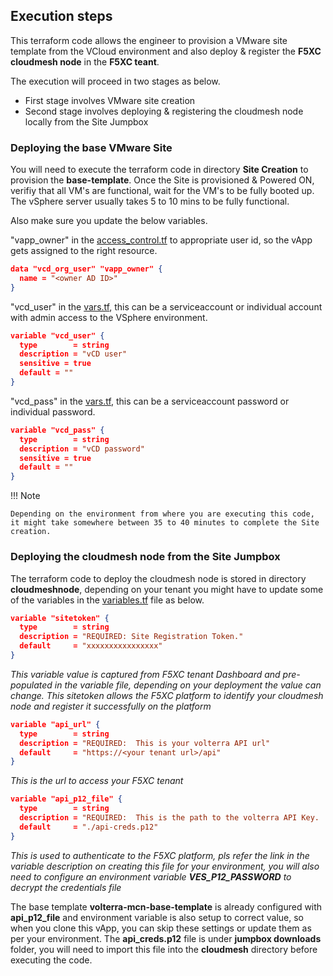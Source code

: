 ## Execution steps

This terraform code allows the engineer to provision a VMware site template from the VCloud environment and also deploy & register the **F5XC cloudmesh node** in the **F5XC teant**.

The execution will proceed in two stages as below.

- First stage involves VMware site creation
- Second stage involves deploying & registering the cloudmesh node locally from the Site Jumpbox

### Deploying the base VMware Site

You will need to execute the terraform code in directory **Site Creation** to provision the **base-template**. Once the Site is provisioned & Powered ON, verifiy that all VM's are functional, wait for the VM's to be fully booted up. The vSphere server usually takes 5 to 10 mins to be fully functional.

Also make sure you update the below variables.

"vapp_owner" in the [access_control.tf](vapp/access_control.tf) to appropriate user id, so the vApp gets assigned to the right resource.
```json
data "vcd_org_user" "vapp_owner" {
  name = "<owner AD ID>"
}
```

"vcd_user" in the [vars.tf](vapp/vars.tf), this can be a serviceaccount or individual account with admin access to the VSphere environment.
```json
variable "vcd_user" {
  type        = string
  description = "vCD user"
  sensitive = true
  default = ""
}
```

"vcd_pass" in the [vars.tf](vapp/vars.tf), this can be a serviceaccount password or individual password.
```json
variable "vcd_pass" {
  type        = string
  description = "vCD password"
  sensitive = true
  default = ""
}
```

!!! Note

    Depending on the environment from where you are executing this code, it might take somewhere between 35 to 40 minutes to complete the Site creation.

### Deploying the cloudmesh node from the Site Jumpbox

The terraform code to deploy the cloudmesh node is stored in directory **cloudmeshnode**, depending on your tenant you might have to update some of the variables in the [variables.tf](cloudmeshnode/variables.tf) file as below.

```json
variable "sitetoken" {
  type        = string
  description = "REQUIRED: Site Registration Token."
  default     = "xxxxxxxxxxxxxxxx"
}
```
*This variable value is captured from F5XC tenant Dashboard and pre-populated in the variable file, depending on your deployment the value can change. This sitetoken allows the F5XC platform to identify your cloudmesh node and register it successfully on the platform*

```json
variable "api_url" {
  type        = string
  description = "REQUIRED:  This is your volterra API url"
  default     = "https://<your tenant url>/api"
}
```
*This is the url to access your F5XC tenant*

```json
variable "api_p12_file" {
  type        = string
  description = "REQUIRED:  This is the path to the volterra API Key.  See https://volterra.io/docs/how-to/user-mgmt/credentials"
  default     = "./api-creds.p12"
}
```
*This is used to authenticate to the F5XC platform, pls refer the link in the variable description on creating this file for your environment, you will also need to configure an environment variable **VES_P12_PASSWORD** to decrypt the credentials file*

The base template **volterra-mcn-base-template** is already configured with **api_p12_file** and environment variable is also setup to correct value, so when you clone this vApp, you can skip these settings or update them as per your environment. The **api_creds.p12** file is under **jumpbox downloads** folder, you will need to import this file into the **cloudmesh** directory before executing the code.